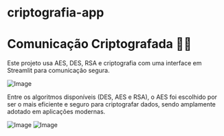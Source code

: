 # criptografia-app
# Comunicação Criptografada 🤖🔐

Este projeto usa AES, DES, RSA e criptografia com uma interface em Streamlit para comunicação segura.

![Image](https://github.com/user-attachments/assets/c697ab80-db8f-4b63-ad3f-ae2a76cafa7b)

Entre os algoritmos disponíveis (DES, AES e RSA), o AES foi escolhido por ser o mais eficiente e seguro para criptografar dados, sendo amplamente adotado em aplicações modernas.

![Image](https://github.com/user-attachments/assets/c8ec26bb-c6e2-4717-8ba0-3509364e9136)
![Image](https://github.com/user-attachments/assets/07ebeb4c-38d0-4e4e-9b7b-6c0e596204a2)


